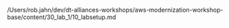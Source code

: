 /Users/rob.jahn/dev/dt-alliances-workshops/aws-modernization-workshop-base/content/30_lab_1/10_labsetup.md